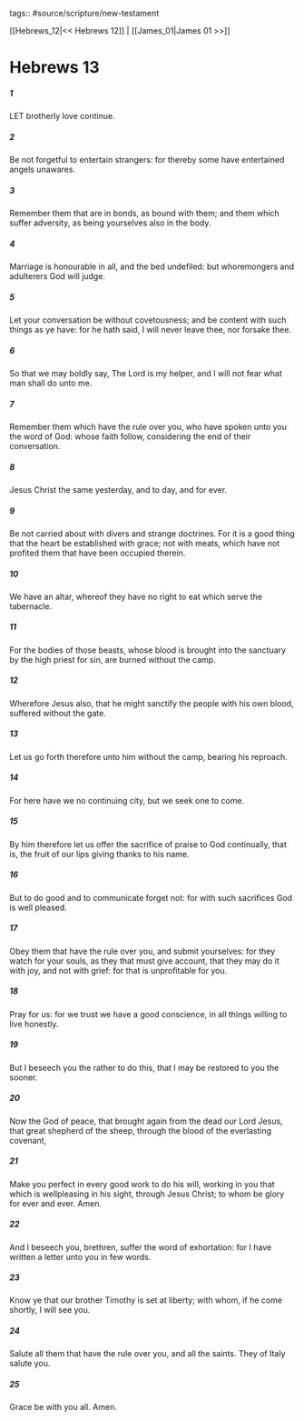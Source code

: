 tags:: #source/scripture/new-testament

[[Hebrews_12|<< Hebrews 12]] | [[James_01|James 01 >>]]

# Hebrews 13

##### 1

LET brotherly love continue.

##### 2

Be not forgetful to entertain strangers: for thereby some have entertained angels unawares.

##### 3

Remember them that are in bonds, as bound with them; and them which suffer adversity, as being yourselves also in the body.

##### 4

Marriage is honourable in all, and the bed undefiled: but whoremongers and adulterers God will judge.

##### 5

Let your conversation be without covetousness; and be content with such things as ye have: for he hath said, I will never leave thee, nor forsake thee.

##### 6

So that we may boldly say, The Lord is my helper, and I will not fear what man shall do unto me.

##### 7

Remember them which have the rule over you, who have spoken unto you the word of God: whose faith follow, considering the end of their conversation.

##### 8

Jesus Christ the same yesterday, and to day, and for ever.

##### 9

Be not carried about with divers and strange doctrines. For it is a good thing that the heart be established with grace; not with meats, which have not profited them that have been occupied therein.

##### 10

We have an altar, whereof they have no right to eat which serve the tabernacle.

##### 11

For the bodies of those beasts, whose blood is brought into the sanctuary by the high priest for sin, are burned without the camp.

##### 12

Wherefore Jesus also, that he might sanctify the people with his own blood, suffered without the gate.

##### 13

Let us go forth therefore unto him without the camp, bearing his reproach.

##### 14

For here have we no continuing city, but we seek one to come.

##### 15

By him therefore let us offer the sacrifice of praise to God continually, that is, the fruit of our lips giving thanks to his name.

##### 16

But to do good and to communicate forget not: for with such sacrifices God is well pleased.

##### 17

Obey them that have the rule over you, and submit yourselves: for they watch for your souls, as they that must give account, that they may do it with joy, and not with grief: for that is unprofitable for you.

##### 18

Pray for us: for we trust we have a good conscience, in all things willing to live honestly.

##### 19

But I beseech you the rather to do this, that I may be restored to you the sooner.

##### 20

Now the God of peace, that brought again from the dead our Lord Jesus, that great shepherd of the sheep, through the blood of the everlasting covenant,

##### 21

Make you perfect in every good work to do his will, working in you that which is wellpleasing in his sight, through Jesus Christ; to whom be glory for ever and ever. Amen.

##### 22

And I beseech you, brethren, suffer the word of exhortation: for I have written a letter unto you in few words.

##### 23

Know ye that our brother Timothy is set at liberty; with whom, if he come shortly, I will see you.

##### 24

Salute all them that have the rule over you, and all the saints. They of Italy salute you.

##### 25

Grace be with you all. Amen.
